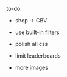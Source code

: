 to-do:

  - shop -> CBV

  - use built-in filters

  - polish all css

  - limit leaderboards

  - more images
